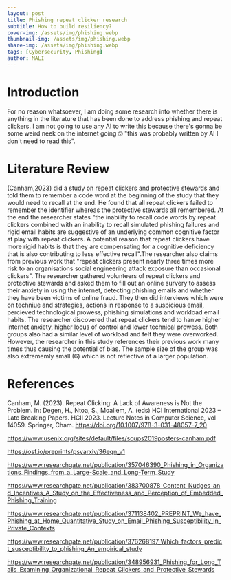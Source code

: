 ```yaml
---
layout: post
title: Phishing repeat clicker research
subtitle: How to build resiliency?
cover-img: /assets/img/phishing.webp
thumbnail-img: /assets/img/phishing.webp
share-img: /assets/img/phishing.webp
tags: [Cybersecurity, Phishing]
author: MALI
---
```




# Introduction

For no reason whatsoever, I am doing some research into whether there is anything in the literature that has been done to address phishing and repeat clickers. I am not going to use any AI to write this because there's gonna be some weird neek on the internet going 🤓 "this was probably written by AI I don't need to read this". 



# Literature Review 

(Canham,2023) did a study on repeat clickers and protective stewards and told them to remember a code word at the beginning of the study that they would need to recall at the end. He found that all repeat clickers failed to remember the identifier whereas the protective stewards all remembered. At the end the researcher states "the inability to recall code words by repeat clickers combined with an inability to recall simulated phishing failures and rigid email habits are suggestive of an underlying common cognitive factor at play with repeat clickers. A potential reason that repeat clickers have more rigid habits is that they are compensating for a cognitive deficiency that is also contributing to less effective recall".The researcher also claims from previous work that "repeat clickers present nearly three times more risk to an organisations social engineering attack exposure than occasional clickers". The researcher gathered volunteers of repeat clickers and protective stewards and asked them to fill out an online survery to assess their anxiety in using the internet, detecting phishing emails and whether they have been victims of online fraud. They then did interviews which were on techniue and strategies, actions in response to a suspicious email, percieved technological prowess, phishing simulations and workload email habits. The researcher discovered that repeat clickers tend to hanve higher internet anxiety, higher locus of control and lower technical prowess. Both groups also had a similar level of workload and felt they were overworked. However, the researcher in this study references their previous work many times thus causing the potential of bias. The sample size of the group was also extrememly small (6) which is not reflective of a larger population.


# References

Canham, M. (2023). Repeat Clicking: A Lack of Awareness is Not the Problem. In: Degen, H., Ntoa, S., Moallem, A. (eds) HCI International 2023 – Late Breaking Papers. HCII 2023. Lecture Notes in Computer Science, vol 14059. Springer, Cham. https://doi.org/10.1007/978-3-031-48057-7_20

https://www.usenix.org/sites/default/files/soups2019posters-canham.pdf

https://osf.io/preprints/psyarxiv/36eqn_v1

https://www.researchgate.net/publication/357046390_Phishing_in_Organizations_Findings_from_a_Large-Scale_and_Long-Term_Study

https://www.researchgate.net/publication/383700878_Content_Nudges_and_Incentives_A_Study_on_the_Effectiveness_and_Perception_of_Embedded_Phishing_Training

https://www.researchgate.net/publication/371138402_PREPRINT_We_have_Phishing_at_Home_Quantitative_Study_on_Email_Phishing_Susceptibility_in_Private_Contexts

https://www.researchgate.net/publication/376268197_Which_factors_predict_susceptibility_to_phishing_An_empirical_study

https://www.researchgate.net/publication/348956931_Phishing_for_Long_Tails_Examining_Organizational_Repeat_Clickers_and_Protective_Stewards

